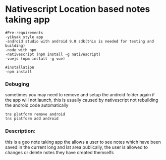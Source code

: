 # Nativescript Location based notes taking app

```
#Pre-requirements
-yikyak style app
-android studio with android 9.0 sdk(this is needed for testing and building)
-node with npm
-nativescript (npm install -g nativescript)
-vuejs (npm install -g vue)
```

```
#installation
-npm install
```


### Debuging
sometimes you may need to remove and setup the android folder again if the app will not launch, this is usually caused by nativescript not rebuilding the android code automatically
```
tns platform remove android
tns platform add android
```


### Description:
this is a geo note taking app the allows a user to see notes which have been saved in the current long and lat area publically, the user is allowed to changes or delete notes they have created themselfs
